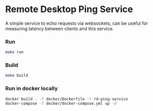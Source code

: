 # Remote Desktop Ping Service

A simple service to echo requests via websockets, can be useful for measuring 
latency between clients and this service.

### Run
```sh
make run
```


### Build
```sh
make build
```


### Run in docker locally
```sh
docker build . -f docker/Dockerfile -t rd-ping-service
docker-compose -f docker/docker-compose.yml up -d
```
